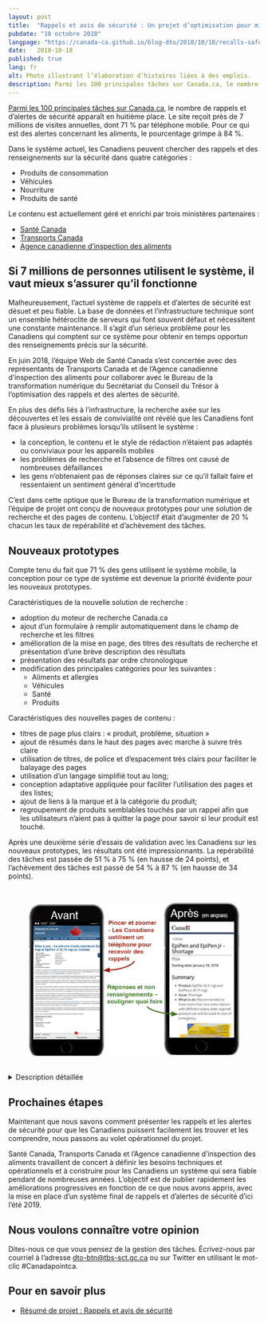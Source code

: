 ```yaml
---
layout: post
title:  "Rappels et avis de sécurité : Un projet d’optimisation pour mieux protéger les Canadiens"
pubdate: "18 octobre 2018"
langpage: "https://canada-ca.github.io/blog-dto/2018/10/18/recalls-safety-alerts.html"
date:   2018-10-18
published: true
lang: fr
alt: Photo illustrant l’élaboration d’histoires liées à des emplois. 
description: Parmi les 100 principales tâches sur Canada.ca, le nombre de rappels et d’alertes de sécurité apparaît en huitième place. Le site reçoit près de 7 millions de visites annuelles, dont 71 % par téléphone mobile. Pour ce qui est des alertes concernant les aliments, le pourcentage grimpe à 84 %.
---
```



[Parmi les 100 principales tâches sur Canada.ca](https://www.canada.ca/fr/gouvernement/a-propos/taches-principales-pour-canada-ca.html), le nombre de rappels et d’alertes de sécurité apparaît en huitième place. Le site reçoit près de 7 millions de visites annuelles, dont 71 % par téléphone mobile. Pour ce qui est des alertes concernant les aliments, le pourcentage grimpe à 84 %.

Dans le système actuel, les Canadiens peuvent chercher des rappels et des renseignements sur la sécurité dans quatre catégories :

* Produits de consommation
* Véhicules
* Nourriture
* Produits de santé

Le contenu est actuellement géré et enrichi par trois ministères partenaires :

* [Santé Canada](https://www.canada.ca/fr/sante-canada.html)
* [Transports Canada](https://www.tc.gc.ca/fr/transports-canada.html)
* [Agence canadienne d’inspection des aliments](http://www.inspection.gc.ca/fra/1297964599443/1297965645317)


## Si 7 millions de personnes utilisent le système, il vaut mieux s’assurer qu’il fonctionne ##

Malheureusement, l’actuel système de rappels et d’alertes de sécurité est désuet et peu fiable. La base de données et l’infrastructure technique sont un ensemble hétéroclite de serveurs qui font souvent défaut et nécessitent une constante maintenance. Il s’agit d’un sérieux problème pour les Canadiens qui comptent sur ce système pour obtenir en temps opportun des renseignements précis sur la sécurité.

En juin 2018, l’équipe Web de Santé Canada s’est concertée avec des représentants de Transports Canada et de l’Agence canadienne d’inspection des aliments pour collaborer avec le Bureau de la transformation numérique du Secrétariat du Conseil du Trésor à l’optimisation des rappels et des alertes de sécurité.

En plus des défis liés à l’infrastructure, la recherche axée sur les découvertes et les essais de convivialité ont révélé que les Canadiens font face à plusieurs problèmes lorsqu’ils utilisent le système :

* la conception, le contenu et le style de rédaction n’étaient pas adaptés ou conviviaux pour les appareils mobiles
* les problèmes de recherche et l’absence de filtres ont causé de nombreuses défaillances
* les gens n’obtenaient pas de réponses claires sur ce qu’il fallait faire et ressentaient un sentiment général d’incertitude

C’est dans cette optique que le Bureau de la transformation numérique et l’équipe de projet ont conçu de nouveaux prototypes pour une solution de recherche et des pages de contenu. L’objectif était d’augmenter de 20 % chacun les taux de repérabilité et d’achèvement des tâches.


## Nouveaux prototypes ##

Compte tenu du fait que 71 % des gens utilisent le système mobile, la conception pour ce type de système est devenue la priorité évidente pour les nouveaux prototypes.

Caractéristiques de la nouvelle solution de recherche :

* adoption du moteur de recherche Canada.ca
* ajout d’un formulaire à remplir automatiquement dans le champ de recherche et les filtres
* amélioration de la mise en page, des titres des résultats de recherche et présentation d’une brève description des résultats
* présentation des résultats par ordre chronologique
* modification des principales catégories pour les suivantes :
    * Aliments et allergies
    * Véhicules
    * Santé
    * Produits

Caractéristiques des nouvelles pages de contenu :

* titres de page plus clairs : « produit, problème, situation »
* ajout de résumés dans le haut des pages avec marche à suivre très claire
* utilisation de titres, de police et d’espacement très clairs pour faciliter le balayage des pages
* utilisation d’un langage simplifié tout au long;
* conception adaptative appliquée pour faciliter l’utilisation des pages et des listes;
* ajout de liens à la marque et à la catégorie du produit;
* regroupement de produits semblables touchés par un rappel afin que les utilisateurs n’aient pas à quitter la page pour savoir si leur produit est touché.

Après une deuxième série d’essais de validation avec les Canadiens sur les nouveaux prototypes, les résultats ont été impressionnants. La repérabilité des tâches est passée de 51 % à 75 % (en hausse de 24 points), et l’achèvement des tâches est passé de 54 % à 87 % (en hausse de 34 points).

<br>
<figure>
<img class="img-responsive" alt="Images figurant sur deux téléphones, étiquetés « Avant » et « Après »" src="/images/recalls-rappels/beforeafter-epipen-FR.jpg"/>
<br>
<br>
</figure>

<details>
<summary>
Description détaillée
</summary>
<br>
<p>Images figurant sur deux téléphones, étiquetés « Avant » et « Après ».</p>

<p>Le premier téléphone montre à quel point l’alerte à la sécurité initiale était dense et encombrée sur l’appareil mobile. Une flèche indique le texte, avec la note « Pincer et zoomer - Les Canadiens ustilisent un téléphone pour recevoir des rappels ».</p>

<p>Le deuxième téléphone montre que le texte du prototype de nouvelle conception est beaucoup plus court et qu’il contient plus d’espaces blancs. On peut voir que trois points vignettes indiquent d’embée le produit, le problème et ce qu’il faut faire. Une flèche indique le texte, avec la note « Réponses et non renseignements – souligner quoi faire ».</p>

</details>

## Prochaines étapes ##

Maintenant que nous savons comment présenter les rappels et les alertes de sécurité pour que les Canadiens puissent facilement les trouver et les comprendre, nous passons au volet opérationnel du projet.

Santé Canada, Transports Canada et l’Agence canadienne d’inspection des aliments travaillent de concert à définir les besoins techniques et opérationnels et à construire pour les Canadiens un système qui sera fiable pendant de nombreuses années. L’objectif est de publier rapidement les améliorations progressives en fonction de ce que nous avons appris, avec la mise en place d’un système final de rappels et d’alertes de sécurité d’ici l’été 2019.


## Nous voulons connaître votre opinion ##
Dites-nous ce que vous pensez de la gestion des tâches. Écrivez-nous par courriel à l’adresse [dto-btn@tbs-sct.gc.ca](mailto:dto-btn@tbs-sct.gc.ca) ou sur Twitter en utilisant le mot-clic #Canadapointca.

## Pour en savoir plus ##

* [Résumé de projet : Rappels et avis de sécurité ](https://canada-ca.github.io/research-recherche/rappels-resume-recherche.html)
